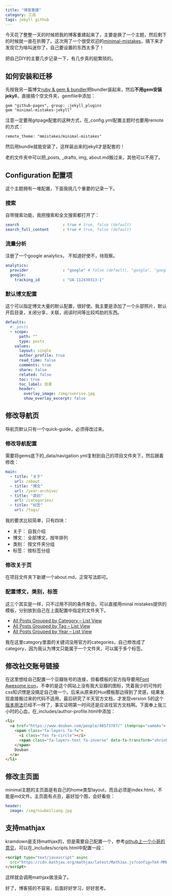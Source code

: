 ```yaml
---
title: "博客重建"
category: 工具
tags: jekyll github
---
```


今天花了整整一天的时候把我的博客重建起来了，主要是换了一个主题，然后剩下的时候就一直在折腾了。这次用了一个很受欢迎的[minimal-mistakes](https://github.com/mmistakes/minimal-mistakes)，搞下来才发现它为啥叫迷你了，自己要设置的东西太多了！

把自己DIY的主要几步记录一下，有几步真的挺繁琐的。

## 如何安装和迁移

先按我另一篇博文[ruby & gem & bundler](/笔记/ruby-gem-bundler/)把bundler装起来，然后**不用gem安装jekyll**，直接搞个空文件夹，gemfile中添加：

```
gem "github-pages", group: :jekyll_plugins
gem "minimal-mistakes-jekyll"
```

注意一定要用gitpage配套的这种方式，在_config.yml配置主题时也要用remote的方式：

`remote_theme: "mmistakes/minimal-mistakes"`

然后用bundle就能安装了，这样装出来的jekyll才是配套的！

老的文件夹中可以把_posts, _drafts, img, about.md搬过来，其他可以不用了。

## Configuration 配置项

这个主题拥有一堆配置，下面我挑几个重要的记录一下。

### 搜索

自带搜索功能，我把搜索和全文搜索都打开了：

~~~ yaml
search                   : true # true, false (default)
search_full_content      : true # true, false (default)
~~~

### 流量分析

注册了一个google analytics， 不知道好使不，待观察。

~~~ yaml
analytics:
  provider               : "google" # false (default), "google", "google-universal", "custom"
  google:
    tracking_id          : "UA-112430313-1"
~~~

### 默认博文配置

这个可以指定博文大量的默认配置，很好使。我主要是添加了一个头部照片，默认开启目录，关闭分享，关联，阅读时间等比较鸡肋的东西。

~~~ yml
defaults:
  # _posts
  - scope:
      path: ""
      type: posts
    values:
      layout: single
      author_profile: true
      read_time: false
      comments: true
      share: false
      related: false
      toc: true
      toc_label: 目录
      header:
        overlay_image: /img/sunrise.jpg
        show_overlay_excerpt: false
~~~

## 修改导航页

导航页默认只有一个quick-guide，必须得改过来。

### 修改导航配置

需要将gems底下的_data/navigation.yml复制到自己的项目文件夹下，然后跟着修改：

~~~ yaml
main:
  - title: "关于"
    url: /about
  - title: "博文"
    url: /year-archive/
  - title: "类别"
    url: /categories/
  - title: "标签"
    url: /tags/
~~~

我的要求比较简单，只有四块：

* 关于： 自我介绍
* 博文： 全部博文，按年排列
* 类别： 按文件夹分组
* 标签： 按标签分组

### 修改关于页

在项目文件夹下新建一个about.md，正常写法即可。

### 配置博文，类别，标签

这三个其实是一样，只不过用不同的条件聚合。可以直接用minal mistakes提供的模板，分别放到自己在上面配置中指定的文件夹下。

* [All Posts Grouped by Category – List View](https://github.com/mmistakes/minimal-mistakes/blob/master/docs/_pages/category-archive.html)
* [All Posts Grouped by Tag – List View](https://github.com/mmistakes/minimal-mistakes/blob/master/docs/_pages/tag-archive.html)
* [All Posts Grouped by Year – List View](https://github.com/mmistakes/minimal-mistakes/blob/master/docs/_pages/year-archive.html)

我在这里category里面的关键词没用官方的categories，自己修改成了category，因为我认为博文只能属于一个文件夹，可以属于多个标签。

## 修改社交账号链接

在这里想给自己配置一个豆瓣账号的连接，但看模板的官方指导要用[Font Awesome icon](https://fontawesome.com/icons?d=gallery)，不幸的是这个网站上没有我大豆瓣的图标，凭着我少的可怜的css知识愣是没搞定自己做一个。后来从原来的Hux模板那边得到了灵感，结果发现直接搬过来的代码不适用，最后研究了半天官方文档，才发现version 5的这个[版本用法](https://fontawesome.com/how-to-use/svg-with-js#layering)已经不一样了，事实证明第一时间还是应该找官方文档啊。下面奉上我三小时的心血，在_includes/author-profile.html中添加：

~~~ html
<li>
  <a href="https://www.douban.com/people/48573787/" itemprop="sameAs">
    <span class="fa-layers fa-fw">
      <i class="fas fa-circle"></i>
      <span class="fa-layers-text fa-inverse" data-fa-transform="shrink-4">豆</span>
    </span>
    Douban
  </a>
</li>
~~~

## 修改主页面

minimal主题的主页面是有自己的home类型layout，而且必须是index.html，不能是md文件。主页面有点丑，最好加个图，会好看些：

~~~ yaml
header:
  image: /img/niubeiliang.jpg
~~~

## 支持mathjax

kramdown是支持mathjax的，但是需要自己配置一个，参考[github上一个小哥的意见](https://github.com/mmistakes/minimal-mistakes/issues/735)，可以在_includes/scripts.html中配置一段：

``` html
<script type="text/javascript" async
  src="https://cdn.mathjax.org/mathjax/latest/MathJax.js?config=TeX-MML-AM_CHTML">
</script>
```

这样就会调用mathjax做渲染了。


好了，博客搭的不容易，后面好好学习，好好思考。

